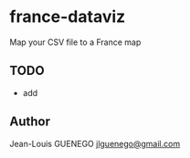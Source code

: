 # france-dataviz
Map your CSV file to a France map

## TODO

- add 

## Author

Jean-Louis GUENEGO <jlguenego@gmail.com>

